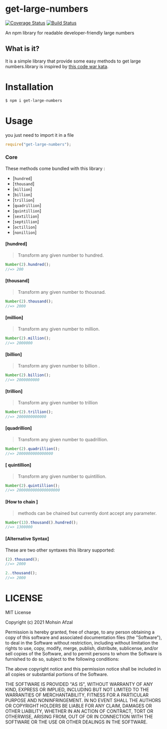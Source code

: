 # get-large-numbers

[![Coverage Status](https://coveralls.io/repos/github/Mohsin41/get-large-numbers/badge.svg?branch=main)](https://coveralls.io/github/Mohsin41/get-large-numbers?branch=main)
[![Build Status](https://travis-ci.com/Mohsin41/get-large-numbers.svg?branch=main)](https://travis-ci.com/Mohsin41/get-large-numbers)

An npm library for readable developer-friendly large numbers

## What is it?

It is a simple library that provide some easy methods to get large numbers.library is inspired by [this code war kata](https://www.codewars.com/kata/5b57a9bec19d96c0b80000c9/discuss/javascript).

# Installation

```sh
$ npm i get-large-numbers
```

# Usage

you just need to import it in a file

```js
require("get-large-numbers");
```

### Core

These methods come bundled with this library :

- [`hundred`]
- [`thousand`]
- [`million`]
- [`billion`]
- [`trillion`]
- [`quadrillion`]
- [`quintillion`]
- [`sextillion`]
- [`septillion`]
- [`octillion`]
- [`nonillion`]

#### [hundred]

> Transform any given number to hundred.

```js
Number(2).hundred();
//=> 200
```

#### [thousand]

> Transform any given number to thousnad.

```js
Number(2).thousand();
//=> 2000
```

#### [million]

> Transform any given number to million.

```js
Number(2).million();
//=> 2000000
```

#### [billion]

> Transform any given number to billion .

```js
Number(2).billion();
//=> 2000000000
```

#### [trillion]

> Transform any given number to trillion

```js
Number(2).trillion();
//=> 2000000000000
```

#### [quadrillion]

> Transform any given number to quadrillion.

```js
Number(2).quadrillion();
//=> 2000000000000000
```

#### [ quintillion]

> Transform any given number to quintillion.

```js
Number(2).quintillion();
//=> 2000000000000000000
```

#### [How to chain ]

> methods can be chained but currently dont accept any parameter.

```js
Number(13).thousand().hundred();
//=> 1300000
```

#### [Alternative Syntax]

These are two other syntaxes this library supported:

```js
(2).thousand();
//=> 2000

2..thousand();
//=> 2000

```

# LICENSE

MIT License

Copyright (c) 2021 Mohsin Afzal

Permission is hereby granted, free of charge, to any person obtaining a copy
of this software and associated documentation files (the "Software"), to deal
in the Software without restriction, including without limitation the rights
to use, copy, modify, merge, publish, distribute, sublicense, and/or sell
copies of the Software, and to permit persons to whom the Software is
furnished to do so, subject to the following conditions:

The above copyright notice and this permission notice shall be included in all
copies or substantial portions of the Software.

THE SOFTWARE IS PROVIDED "AS IS", WITHOUT WARRANTY OF ANY KIND, EXPRESS OR
IMPLIED, INCLUDING BUT NOT LIMITED TO THE WARRANTIES OF MERCHANTABILITY,
FITNESS FOR A PARTICULAR PURPOSE AND NONINFRINGEMENT. IN NO EVENT SHALL THE
AUTHORS OR COPYRIGHT HOLDERS BE LIABLE FOR ANY CLAIM, DAMAGES OR OTHER
LIABILITY, WHETHER IN AN ACTION OF CONTRACT, TORT OR OTHERWISE, ARISING FROM,
OUT OF OR IN CONNECTION WITH THE SOFTWARE OR THE USE OR OTHER DEALINGS IN THE
SOFTWARE.
